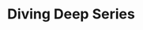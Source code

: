---
title: "Diving Deep Series"
description: "In this series, we explore depths of various fields and technology, and help student familiarize themself with the professional, real world end of things"
icon: "https://cdn2.iconfinder.com/data/icons/bitsies/128/Lightbulb-512.png"
background: "http://www.truelovemusic.co.uk/site/wp-content/uploads/2011/03/grey-background-square.jpg"
---